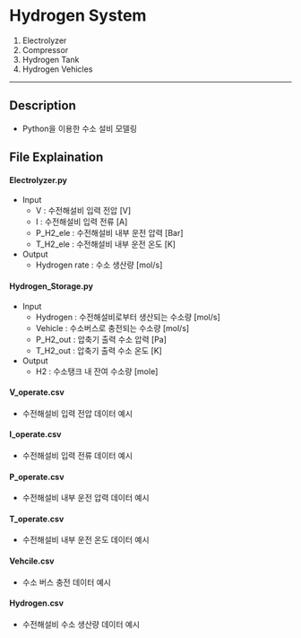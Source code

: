 Hydrogen System
===============
1. Electrolyzer
2. Compressor
3. Hydrogen Tank
4. Hydrogen Vehicles
--------------------
Description
-----------
* Python을 이용한 수소 설비 모델링

File Explaination
-----------------
#### Electrolyzer.py
* Input
  * V : 수전해설비 입력 전압 [V]
  * I : 수전해설비 입력 전류 [A]
  * P_H2_ele : 수전해설비 내부 운전 압력 [Bar]
  * T_H2_ele : 수전해설비 내부 운전 온도 [K]
* Output
  * Hydrogen rate : 수소 생산량 [mol/s]
#### Hydrogen_Storage.py
* Input
  * Hydrogen : 수전해설비로부터 생산되는 수소량 [mol/s]
  * Vehicle : 수소버스로 충전되는 수소량 [mol/s]
  * P_H2_out : 압축기 출력 수소 압력 [Pa]
  * T_H2_out : 압축기 출력 수소 온도 [K]
* Output
  * H2 : 수소탱크 내 잔여 수소량 [mole]
#### V_operate.csv
* 수전해설비 입력 전압 데이터 예시
#### I_operate.csv
* 수전해설비 입력 전류 데이터 예시
#### P_operate.csv
* 수전해설비 내부 운전 압력 데이터 예시
#### T_operate.csv
* 수전해설비 내부 운전 온도 데이터 예시
#### Vehcile.csv
* 수소 버스 충전 데이터 예시
#### Hydrogen.csv
* 수전해설비 수소 생산량 데이터 예시
